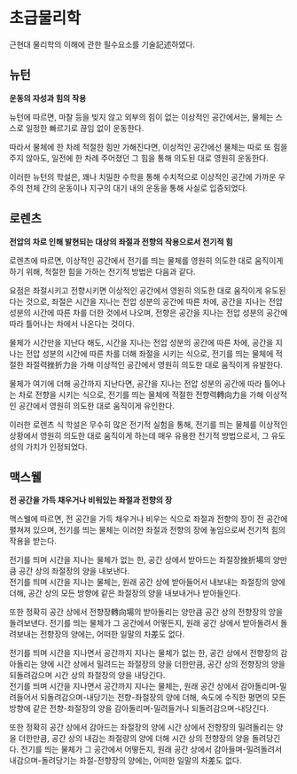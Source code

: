 # 초급물리학

근현대 물리학의 이해에 관한 필수요소를 기술記述하였다.

## 뉴턴

**운동의 자성과 힘의 작용**

뉴턴에 따르면, 마찰 등을 빚지 않고 외부의 힘이 없는
이상적인 공간에서는, 물체는 스스로 일정한 빠르기로
끊임 없이 운동한다.

따라서 물체에 한 차례 적절한 힘만 가해진다면,
이상적인 공간에선 물체는 따로 또 힘을 주지 않아도,
일전에 한 차례 주어졌던 그 힘을 통해 의도된 대로
영원히 운동한다.

이러한 뉴턴의 학설은, 꽤나 치밀한 수학을 통해 수치적으로
이상적인 공간에 가까운 우주의 천체 간의 운동이나
지구의 대기 내의 운동을 통해 사실로 입증되었다.

## 로렌츠

**전압의 차로 인해 발현되는 대상의 좌절과 전향의 
작용으로서 전기적 힘**

로렌츠에 따르면, 이상적인 공간에서 전기를 띄는 물체를
영원히 의도한 대로 움직이게 하기 위해,
적절한 힘을 가하는 전기적 방법은 다음과 같다.

요점은 좌절시키고 전향시키면 
이상적인 공간에서 영원히 의도한 대로 움직이게 
유도된다는 것으로, 
좌절은 시간을 지나는 전압 성분의 공간에 따른 차에, 
공간을 지나는 전압 성분의 시간에 따른 차를 
더한 것에서 나오며, 
전향은 공간을 지나는 전압 성분의 공간에 따라 
틀어나는 차에서 나온다는 것이다.

물체가 시간만을 지난다 해도,
시간을 지나는 전압 성분의 공간에 따른 차에,
공간을 지나는 전압 성분의 시간에 따른 차를 더해 
좌절을 시키는 식으로, 
전기를 띄는 물체에 적절한 좌절력挫折力을 가해
이상적인 공간에서 영원히 의도한 대로 움직이게 유발한다.

물체가 여기에 더해 공간까지 지난다면,
공간을 지나는 전압 성분의 공간에 따라 틀어나는 차로 
전향을 시키는 식으로, 
전기를 띄는 물체에 적절한 전향력轉向力을 가해 
이상적인 공간에서 영원히 의도한 대로 움직이게 유인한다.

이러한 로렌츠 식 학설은 무수히 많은 전기적 실험을 통해,
전기를 띄는 물체를 이상적인 상황에서 영원히 의도한 대로
움직이게 하는데 매우 유용한 전기적 방법으로서,
그 유도성의 가치가 인정되었다.

## 맥스웰

**전 공간을 가득 채우거나 비워있는 좌절과 전향의 장**

맥스웰에 따르면, 전 공간을 가득 채우거나 비우는 식으로 좌절과 전향의 장이 전 공간에 펼쳐져 있으며, 전기를 띄는 물체는 이러한 좌절과 전향의 장에 놓임으로써 전기적 힘의 작용을 받는다.

전기를 띄며 시간을 지나는 물체가 없는 한, 공간 상에서 받아드는 좌절장挫折場의 양만큼 공간 상의 좌절장의 양을 내보낸다.  
전기를 띄며 시간을 지나는 물체는, 원래 공간 상에 받아들어서 내보내는 좌절장의 양에 더해, 공간 상의 모든 방향에 같은 좌절장의 양을 내보내거나 받아들인다.

또한 정확히 공간 상에서 전향장轉向場의 받아돌리는 양만큼 공간 상의 전향장의 앙을 돌려보낸다. 전기를 띄는 물체가 그 공간에서 어떻든지, 원래 공간 상에서 받아돌려서 돌려보내는 전향장의 양에는, 어떠한 일말의 차差도 없다.

전기를 띄며 시간을 지나면서 공간까지 지나는 물체가 없는 한, 공간 상에서 전향장의 감아돌리는 양에 시간 상에서 밀려드는 좌절장의 양을 더한만큼, 공간 상의 전향장의 양을 되돌려감으며 시간 상의 좌절장의 양을 내당긴다.  
전기를 띄며 시간을 지나면서 공간까지 지나는 물체는, 원래 공간 상에서 감아돌리며-밀려들어서 되돌려감으며-내당기는 전향-좌절장의 양에 더해, 속도에 수직한 평면의 모든 방향에 같은 전향-좌절장의 양을 감아돌리며-밀려들거나 되돌려감으며-내당긴다.

또한 정확히 공간 상에서 감아드는 좌절장의 양에 시간 상에서 전향장의 밀려돌리는 양을 더한만큼, 공간 상의 내감는 좌절량의 양에 더해 시간 상의 전향장의 양을 돌려당긴다. 전기를 띄는 물체가 그 공간에서 어떻든지, 원래 공간 상에서 감아들며-밀려돌려서 내감으며-돌려당기는 좌절-전향장의 양에는, 어떠한 일말의 차差도 없다.  
